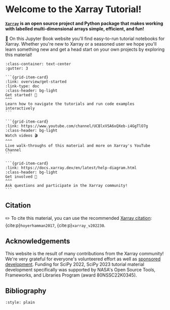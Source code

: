 # Welcome to the Xarray Tutorial!

**[`Xarray`](https://xarray.dev) is an open source project and Python package that makes working with labelled multi-dimensional arrays simple, efficient, and fun!**

📖 On this Jupyter Book website you'll find easy-to-run tutorial notebooks for Xarray. Whether you're new to Xarray or a seasoned user we hope you'll learn something new and get a head start on your own projects by exploring this material!

````{grid}
:class-container: text-center
:gutter: 3

```{grid-item-card}
:link: overview/get-started
:link-type: doc
:class-header: bg-light
Get started! 🚀
^^^
Learn how to navigate the tutorials and run code examples interactively
```

```{grid-item-card}
:link: https://www.youtube.com/channel/UCBlxVSA6xQXeb-i4GgTlO7g
:class-header: bg-light
Watch videos 🎬
^^^
Live walk-throughs of this material and more on Xarray's YouTube Channel
```

```{grid-item-card}
:link: https://docs.xarray.dev/en/latest/help-diagram.html
:class-header: bg-light
Get involved 🙋
^^^
Ask questions and participate in the Xarray community!
```

````


## Citation

✏️ To cite this material, you can use the recommended [Xarray citation](https://docs.xarray.dev/en/stable/getting-started-guide/faq.html#how-should-i-cite-xarray): {cite:p}`hoyerhamman2017`, {cite:p}`xarray_v202230`.

## Acknowledgements

This website is the result of many contributions from the Xarray community! We're very grateful for everyone's volunteered effort as well as [sponsored development](https://xarray.dev/#sponsors). Funding for SciPy 2022, SciPy 2023 tutorial material development specifically was supported by NASA's Open Source Tools, Frameworks, and Libraries Program (award 80NSSC22K0345).

## Bibliography

```{bibliography}
:style: plain
```
